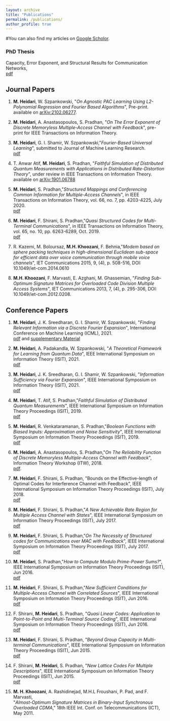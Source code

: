 ```yaml
---
layout: archive
title: "Publications"
permalink: /publications/
author_profile: true
---
```



 #You can also find my articles on [Google Scholor](https://scholar.google.com/citations?user=ab9ZcfsAAAAJ&hl=en).

### PhD Thesis
Capacity, Error Exponent, and Structural Results for Communication Networks,\
[pdf](https://mohsenhdkh.github.io/files/M_Heidari_Thesis.pdf)

## Journal Papers
1. **M. Heidari**, W. Szpankowski, "*On Agnostic PAC Learning Using L2-Polynomial Regression and Fourier Based Algorithms*\", Pre-print.
  available on [arXiv:2102.06277](https://arxiv.org/abs/2102.06277).
1. **M. Heidari**, A. Anastasopoulos, S. Pradhan, "*On The Error Exponent of Discrete Memoryless Multiple-Access Channel with Feedback*\",
pre-print for IEEE Transactions on Information Theory.

1. **M. Heidari**, G. I. Shamir, W. Szpankowski,"*Fourier-Based Universal Learning*\", submitted to Journal of Machine Learning Research.\
[pdf](https://mohsenhdkh.github.io/files/JMR_Fourier.pdf)

1. T. Anwar Atif, **M. Heidari**, S. Pradhan, "*Faithful Simulation of Distributed Quantum Measurements with Applications in Distributed Rate-Distortion Theory*\", under review in IEEE Transactions on Information Theory.\
available on [arXiv:1901.06788](https://arxiv.org/abs/1901.06788)

1. **M. Heidari**, S. Pradhan,"*Structured Mappings and Conferencing Common
Information for Multiple-Access Channels*\", in IEEE Transactions on
Information Theory, vol. 66, no. 7, pp. 4203-4225, July 2020.\
    [pdf](https://arxiv.org/abs/1905.04760)

1. **M. Heidari**, F. Shirani, S. Pradhan,"*Quasi Structured Codes for
Multi-Terminal Communications*\", in IEEE Transactions on Information
Theory, vol. 65, no. 10, pp. 6263-6289, Oct. 2019.\
    [pdf](http://mohsenhdkh.github.io/files/IT2019.pdf)

1. R. Kazemi, M. Boloursaz, **M.H. Khoozani**, F. Behnia,"*Modem based on
sphere packing techniques in high-dimensional Euclidean sub-space for
efficient data over voice communication through mobile voice
channels*\", IET Communications 2015, 9, (4), p. 508-516, DOI:
10.1049/iet-com.2014.0610

1. **M.H. Khoozani**, F. Marvasti, E. Azghani, M. Ghassemian, "*Finding
Sub-Optimum Signature Matrices for Overloaded Code Division Multiple
Access Systems*\", IET Communications 2013, 7, (4), p. 295-306, DOI:
10.1049/iet-com.2012.0208.


## Conference Papers
1. **M. Heidari**, J. K. Sreedharan, G. I. Shamir, W. Szpankowski, "*Finding Relevant Information via a Discrete Fourier Expansion*\", International Conference on Machine Learning (ICML), 2021.\
[pdf](https://mohsenhdkh.github.io/files/ICML21_Fourier.pdf) and   [supplementary Material](https://mohsenhdkh.github.io/files/ICML21_Supp.pdf)

1. **M. Heidari**, A. Padakandla, W. Szpankowski, "*A Theoretical Framework for Learning from Quantum Data*\", IEEE International Symposium on Information Theory (ISIT), 2021. \
[pdf](https://mohsenhdkh.github.io/files/ISITQuantum.pdf)

1. **M. Heidari**, J. K. Sreedharan, G. I. Shamir, W. Szpankowski, "*Information Sufficiency via Fourier Expansion*\", IEEE International Symposium on Information Theory (ISIT), 2021.\
  [pdf](https://mohsenhdkh.github.io/files/ISITUnsupervised.pdf)

1.  **M. Heidari**, T. Atif, S. Pradhan,"*Faithful Simulation of Distributed
Quantum Measurements*\", IEEE International Symposium on Information
Theory Proceedings (ISIT), 2019.\
  [pdf](http://mohsenhdkh.github.io/files/ISIT19_Faithful.pdf)

1.  **M. Heidari**, R. Venkataramanan, S. Pradhan,"*Boolean Functions with
Biased Inputs: Approximation and Noise Sensitivity*\", IEEE
International Symposium on Information Theory Proceedings (ISIT), 2019.\
[pdf](https://arxiv.org/abs/1901.10576)

1.  **M. Heidari**, A. Anastasopoulos, S. Pradhan,"*On The Reliability
Function of Discrete Memoryless Multiple-Access Channel with
Feedback*\", Information Theory Workshop (ITW), 2018.\
[pdf](https://arxiv.org/abs/1801.07777).

1.  **M. Heidari**, F. Shirani, S. Pradhan, "Bounds on the Effective-length
of Optimal Codes for Interference Channel with Feedback", IEEE
International Symposium on Information Theory Proceedings (ISIT), July 2018.\
[pdf](https://arxiv.org/abs/1801.05294)


1.  **M. Heidari**, F. Shirani, S. Pradhan,"*A New Achievable Rate Region
for Multiple Access Channel with States*\", IEEE International Symposium
on Information Theory Proceedings (ISIT), July 2017.\
[pdf](https://arxiv.org/abs/1702.02330)

1.  **M. Heidari**, F. Shirani, S. Pradhan,"*On The Necessity of Structured
codes for Communications over MAC with Feedback*\", IEEE International
Symposium on Information Theory Proceedings (ISIT), July 2017.\
[pdf](https://arxiv.org/abs/1702.05544)

1.  **M. Heidari**, S. Pradhan,"*How to Compute Modulo Prime-Power Sums?*\",
IEEE International Symposium on Information Theory Proceedings (ISIT),
Jun 2016.\
 [pdf](http://mohsenhdkh.github.io/files/ISIT16.pdf)

1.  **M. Heidari**, F. Shirani, S. Pradhan,"*New Sufficient Conditions for
Multiple-Access Channel with Correlated Sources*\", IEEE International
Symposium on Information Theory Proceedings (ISIT), Jun 2016.\
[pdf](https://arxiv.org/abs/1603.05274)

1.  F. Shirani, **M. Heidari**, S. Pradhan, "*Quasi Linear Codes:
Application to Point-to-Point and Multi-Terminal Source Coding*\", IEEE
International Symposium on Information Theory Proceedings (ISIT), Jun 2016.\
[pdf](https://arxiv.org/abs/1602.04521)

1.  **M. Heidari**, F. Shirani, S. Pradhan, "*Beyond Group Capacity in
Multi-terminal Communications*\", IEEE International Symposium on
Information Theory Proceedings (ISIT), Jun 2015.\
[pdf](http://mohsenhdkh.github.io/files/isit15.pdf)


1.  F. Shirani, **M. Heidari**, S. Pradhan, "*New Lattice Codes For
Multiple Descriptions*\", IEEE International Symposium on Information Theory
Proceedings (ISIT), Jun 2015.\
[pdf](http://mohsenhdkh.github.io/files/isit15_2.pdf)

1. **M. H. Khoozani**, A. Rashidinejad, M.H.L Froushani, P. Pad, and F.
Marvasti,\
"*Almost-Optimum Signature Matrices in Binary-Input Synchronous
Overloaded CDMA*,\" 18th IEEE Int. Conf. on Telecommunications (ICT),
May 2011.

